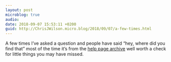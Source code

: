 ```yaml
---
layout: post
microblog: true
audio: 
date: 2018-09-07 15:53:11 +0200
guid: http://ChrisJWilson.micro.blog/2018/09/07/a-few-times.html
---
```

A few times I’ve asked a question and people have said “hey, where did you find that” most of the time it’s from the [help page archive](http://help.micro.blog/archive/) well worth a check for little things you may have missed. 
